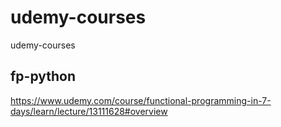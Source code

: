 # udemy-courses
udemy-courses


## fp-python
https://www.udemy.com/course/functional-programming-in-7-days/learn/lecture/13111628#overview